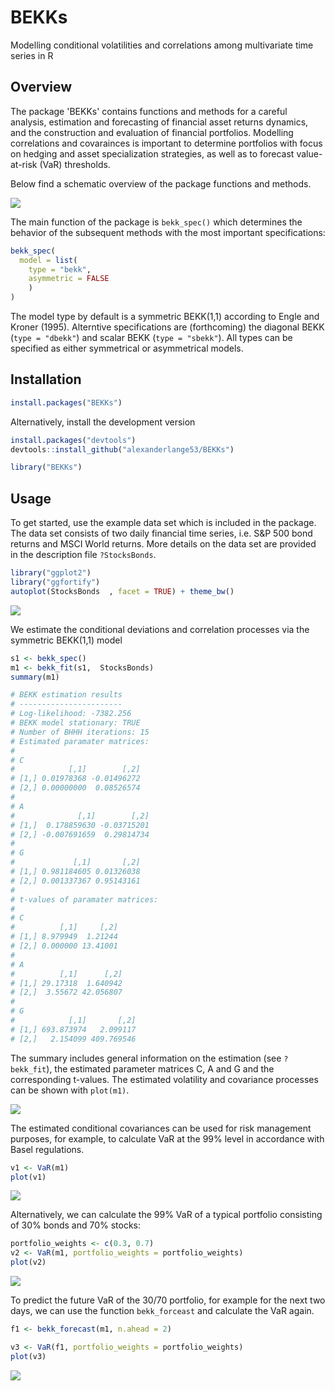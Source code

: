 BEKKs
=====

Modelling conditional volatilities and correlations among multivariate time series in R

## Overview

The package 'BEKKs' contains functions and methods for a careful analysis, estimation and forecasting of financial asset returns dynamics, and the construction and evaluation of financial portfolios. Modelling correlations and covarainces is important to determine portfolios with focus on hedging and asset specialization strategies, as well as to forecast value-at-risk (VaR) thresholds. 

Below find a schematic overview of the package functions and methods.

![](man/figures/flow.png) 

The main function of the package is `bekk_spec()` which determines the behavior of the subsequent methods with the most important specifications:

```r
bekk_spec(
  model = list(
    type = "bekk", 
    asymmetric = FALSE
    )
)
```

The model type by default is a symmetric BEKK(1,1) according to Engle and Kroner (1995). Alterntive specifications are (forthcoming) the diagonal BEKK (`type = "dbekk"`) and scalar BEKK (`type = "sbekk"`). All types can be specified as either symmetrical or asymmetrical models.     

## Installation

```r
install.packages("BEKKs")
```

Alternatively, install the development version


```r
install.packages("devtools")
devtools::install_github("alexanderlange53/BEKKs")
```


```r
library("BEKKs")
```

## Usage

To get started, use the example data set which is included in the package. The data set consists of two daily financial time series, i.e. S&P 500 bond returns and MSCI World returns. More details on the data set are provided in the description file `?StocksBonds`.

```r
library("ggplot2")
library("ggfortify")
autoplot(StocksBonds  , facet = TRUE) + theme_bw()
```

![](man/figures/Data.png)

We estimate the conditional deviations and correlation processes via the symmetric BEKK(1,1) model

```r
s1 <- bekk_spec()
m1 <- bekk_fit(s1,  StocksBonds)
summary(m1)

# BEKK estimation results
# -----------------------
# Log-likelihood: -7382.256
# BEKK model stationary: TRUE
# Number of BHHH iterations: 15
# Estimated paramater matrices: 
# 
# C 
#            [,1]        [,2]
# [1,] 0.01978368 -0.01496272
# [2,] 0.00000000  0.08526574
# 
# A 
#              [,1]        [,2]
# [1,]  0.178859630 -0.03715201
# [2,] -0.007691659  0.29814734
# 
# G 
#             [,1]       [,2]
# [1,] 0.981184605 0.01326038
# [2,] 0.001337367 0.95143161
# 
# t-values of paramater matrices: 
# 
# C 
#          [,1]     [,2]
# [1,] 8.979949  1.21244
# [2,] 0.000000 13.41001
# 
# A 
#          [,1]      [,2]
# [1,] 29.17318  1.640942
# [2,]  3.55672 42.056807
# 
# G 
#            [,1]       [,2]
# [1,] 693.873974   2.099117
# [2,]   2.154099 409.769546
```

The summary includes general information on the estimation (see `?bekk_fit`), the estimated parameter matrices C, A and G and the corresponding t-values. The estimated volatility and covariance processes can be shown with `plot(m1)`.

![](man/figures/est_vola.png)

The estimated conditional covariances can be used for risk management purposes, for example, to calculate VaR at the 99% level in accordance with Basel regulations.

```r
v1 <- VaR(m1)
plot(v1)
```

![](man/figures/VaR_in_sample.png)

Alternatively, we can calculate the 99% VaR of a typical portfolio consisting of 30% bonds and 70% stocks:

```r
portfolio_weights <- c(0.3, 0.7)
v2 <- VaR(m1, portfolio_weights = portfolio_weights)
plot(v2)
```
![](man/figures/VaR_portfolio3070.png)

To predict the future VaR of the 30/70 portfolio, for example for the next two days, we can use the function `bekk_forceast` and calculate the VaR again.

```r
f1 <- bekk_forecast(m1, n.ahead = 2)

v3 <- VaR(f1, portfolio_weights = portfolio_weights)
plot(v3)
```
![](man/figures/VaR_portfolio_forecast.png)
